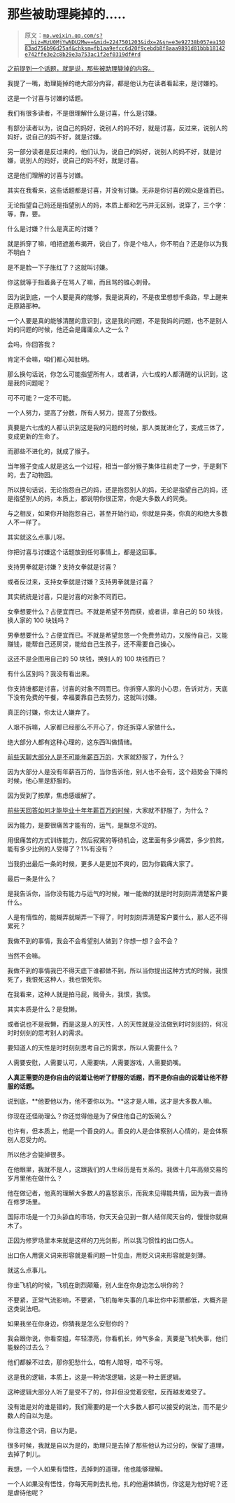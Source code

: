 # 那些被助理毙掉的.....

> 原文：[`mp.weixin.qq.com/s?__biz=MzU0MjYwNDU2Mw==&mid=2247501203&idx=2&sn=e3e92738b057ea15083ad756b96d25af&chksm=fb1aa9efcc6d20f9cebdb8f8aaa9891d81bbb18142e742ffe3e2c8b29e3a753ac1f2ef0319df#rd`](http://mp.weixin.qq.com/s?__biz=MzU0MjYwNDU2Mw==&mid=2247501203&idx=2&sn=e3e92738b057ea15083ad756b96d25af&chksm=fb1aa9efcc6d20f9cebdb8f8aaa9891d81bbb18142e742ffe3e2c8b29e3a753ac1f2ef0319df#rd)

[之前提到一个话题，就是说，那些被助理毙掉的内容。](http://mp.weixin.qq.com/s?__biz=MzU0MjYwNDU2Mw==&mid=2247501130&idx=1&sn=72cf9fdb76195fd27d5c47007a50043a&chksm=fb1aa936cc6d202039017e85d032370fad81b77e071b74dacb2023e1346e6503c58a7ee99709&scene=21#wechat_redirect) 

我提了一嘴，助理毙掉的绝大部分内容，都是他认为在读者看起来，是讨嫌的。

这是一个讨喜与讨嫌的话题。

我们有很多读者，不是很理解什么是讨喜，什么是讨嫌。

有部分读者以为，说自己的妈好，说别人的妈不好，就是讨喜，反过来，说别人的妈好，说自己的妈不好，就是讨嫌。

另一部分读者是反过来的，他们认为，说自己的妈好，说别人的妈不好，就是讨嫌，说别人的妈好，说自己的妈不好，就是讨喜。

这是他们理解的讨喜与讨嫌。

其实在我看来，这些话题都是讨喜，并没有讨嫌。无非是你讨喜的观众是谁而已。

无论指望自己妈还是指望别人的妈，本质上都和乞丐并无区别，说穿了，三个字：等，靠，要。

什么是讨嫌？什么是真正的讨嫌？

就是拆穿了嘛，咱把遮羞布揭开，说白了，你是个啥人，你不明白？还是你以为我不明白？

是不是脸一下子胀红了？这就叫讨嫌。

你这就等于指着鼻子在骂人了嘛，而且骂的锥心刺骨。

因为说到底，一个人要是真的能够，我是说真的，不是夜里想想千条路，早上醒来走原路那种。

一个人要是真的能够清醒的意识到，这是我的问题，不是我妈的问题，也不是别人妈的问题的时候，他还会是庸庸众人之一么？

会吗，你回答我？

肯定不会嘛，咱们都心知肚明。

那么换句话说，你怎么可能指望所有人，或者讲，六七成的人都清醒的认识到，这是我的问题呢？

可不可能？一定不可能。

一个人努力，提高了分数，所有人努力，提高了分数线。

真要是六七成的人都认识到这是我的问题的时候，那人类就进化了，变成三体了，变成更新的生命了。

而那些不进化的，就成了猴子。

当年猴子变成人就是这么一个过程，相当一部分猴子集体往前走了一步，于是剩下的，去了动物园。

所以换句话说，无论抱怨自己的妈，还是抱怨别人的妈，无论是指望自己的妈，还是指望别人的妈，本质上，都说明你很正常，你是大多数人的同类。

与之相反，如果你开始抱怨自己，甚至开始行动，你就是异类，你真的和绝大多数人不一样了。

其实就这么点事儿呀。

你把讨喜与讨嫌这个话题放到任何事情上，都是这回事。

支持男拳就是讨嫌？支持女拳就是讨喜？

或者反过来，支持女拳就是讨嫌？支持男拳就是讨喜？

其实统统是讨喜，只是讨喜的对象不同而已。

女拳想要什么？占便宜而已。不就是希望不劳而获，或者讲，拿自己的 50 块钱，换人家的 100 块钱吗？

男拳想要什么？占便宜而已。不就是希望忽悠一个免费劳动力，又服侍自己，又能赚钱，能帮自己还房贷，能给自己生孩子，还不需要自己操心。

这还不是企图用自己的 50 块钱，换别人的 100 块钱而已？

有什么区别吗？我没有看出来。

你支持谁都是讨喜，讨喜的对象不同而已。你拆穿人家的小心思，告诉对方，天底下没有免费的午餐，幸福要靠自己去努力，这就叫讨嫌。

真正的讨嫌，你太让人嫌弃了。

人艰不拆嘛，人家都已经那么不开心了，你还拆穿人家做什么。

绝大部分人都有这种心理的，这东西叫做情绪。

[前些天聊大部分人是不可能年薪百万的](http://mp.weixin.qq.com/s?__biz=MzU0MjYwNDU2Mw==&mid=2247501038&idx=2&sn=c6614f84f07ffd32df0d8bfc83b695b6&chksm=fb1aa892cc6d218485d137967c02482904d753009a417422b09e2ba0010322216ad467ae9729&scene=21#wechat_redirect)，大家就舒服了，为什么？

因为大部分人是没有年薪百万的，当你告诉他，别人也不会有，这个趋势会下降的时候，他心里是舒服的。

因为受到了按摩，焦虑感缓解了。

[前些天回答如何才能毕业十年年薪百万的时候](http://mp.weixin.qq.com/s?__biz=MzU0MjYwNDU2Mw==&mid=2247501123&idx=1&sn=7a733d6f137743c3e38132f8522d9355&chksm=fb1aa93fcc6d2029558034766a140cc5ca928bddb2dacbd954f977338365aa75cfefdc08a09b&scene=21#wechat_redirect)，大家就不舒服了，为什么？

因为能力，是要很痛苦才能有的，运气，是飘忽不定的。

用很痛苦的方式训练能力，然后寂寞的等待机会，这里面有多少痛苦，多少煎熬，能有多少比例的人受得了？1%有没有？

当我扔出最后一条的时候，更多人是更加不爽的，因为你戳痛大家了。

最后一条是什么？

是我告诉你，当你没有能力与运气的时候，唯一能做的就是时时刻刻弄清楚客户要什么。

人是有惰性的，能糊弄就糊弄一下得了，时时刻刻弄清楚客户要什么，那人还不得累死？

我做不到的事情，我会不会希望别人做到？你想一想？会不会？

当然不会嘛。

我做不到的事情我巴不得天底下谁都做不到，所以当你提出这种方式的时候，我恨死了，我恨死这种人，我也恨死你。

在我看来，这种人就是拍马屁，贱骨头，我恨，我恨。

其实本质是什么？是我懒。

或者说也不是我懒，而是这是人的天性，人的天性就是没法做到时时刻刻的，何况时时刻刻的思考别人的需求。

要知道人的天性是时时刻刻思考自己的需求，所以人需要什么？

人需要安慰，人需要认可，人需要哄，人需要游戏，人需要奶嘴。

**人真正需要的是你自由的说着让他听了舒服的话题，而不是你自由的说着让他不舒服的话题。**

说到底，**他要他以为，他不要你以为。**这才是人嘛，这才是大多数人嘛。

你现在还怪助理么？你还觉得他是为了保住他自己的饭碗么？

也许有，但本质上，他是一个善良的人。善良的人是会体察别人心情的，是会体察别人忍受力的。

所以他才会毙掉很多。

在他眼里，我就不是人，这跟我们的人生经历是有关系的。我做十几年高频交易的岁月里他在做什么？

他在做记者，他真的理解大多数人的喜怒哀乐，而我未见得能共情，因为我一直待在修罗场里。

国际市场是一个刀头舔血的市场，你天天会见到一群人结伴爬天台的，慢慢你就麻木了。

正因为修罗场里本来就是这样的刀光剑影，所以我习惯性的出口伤人。

出口伤人用褒义词来形容就是看问题一针见血，用贬义词来形容就是刻薄。

就这么点事儿。

你坐飞机的时候，飞机在剧烈颠簸，别人坐在你身边怎么哄你的？

不要紧，正常气流影响，不要紧，飞机每年失事的几率比你中彩票都低，大概齐是这类说法吧。

如果我坐在你身边，你猜我是怎么安慰你的？

我会跟你说，你看空姐，年轻漂亮，你看机长，帅气多金，真要是飞机失事，他们能躲的过去么？

他们都躲不过去，那你犯愁什么，咱有人陪呀，咱不亏呀。

这是我的逻辑，本质上，这是一种流氓逻辑，这是一种土匪逻辑。

这种逻辑大部分人听了是受不了的，你非但没觉着安慰，反而越发难受了。

没有谁是对的谁是错的，我们需要的是一个大多数人都可以接受的说法，而不是少数人的自以为是。

你注意这个词，自以为是。

很多时候，我就是自以为是的，助理只是去掉了那些他认为过分的，保留了道理，去掉了刺儿。

我想，一个人如果有悟性，去掉刺的道理，他也能够理解。

一个人如果没有悟性，你每天用刺去扎他，扎的他遍体鳞伤，你这是为他好呢？还是虐待他呢？